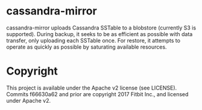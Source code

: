 # cassandra-mirror

cassandra-mirror uploads Cassandra SSTable to a blobstore (currently S3 is
supported). During backup, it seeks to be as efficient as possible with data
transfer, only uploading each SSTable once. For restore, it attempts to
operate as quickly as possible by saturating available resources.

# Copyright

This project is available under the Apache v2 license (see LICENSE).  Commits
f66630a62 and prior are copyright 2017 Fitbit Inc., and licensed under Apache
v2.
